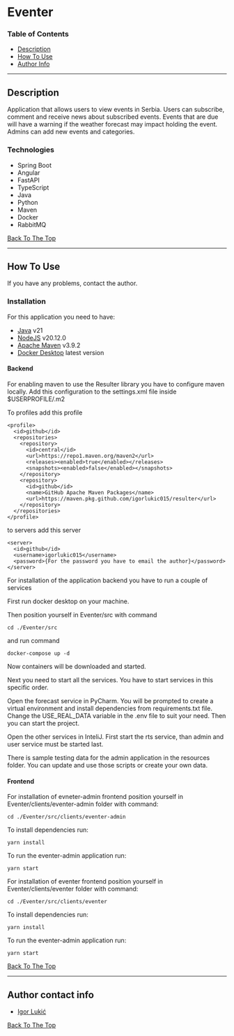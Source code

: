 # Eventer

### Table of Contents

-   [Description](#description)
-   [How To Use](#how-to-use)
-   [Author Info](#author-contact-info)

---

## Description

Application that allows users to view events in Serbia.
Users can subscribe, comment and receive news about subscribed events.
Events that are due will have a warning if the weather forecast may impact holding the event.
Admins can add new events and categories.

### Technologies

-   Spring Boot
-   Angular
-   FastAPI
-   TypeScript
-   Java
-   Python
-   Maven
-   Docker
-   RabbitMQ

[Back To The Top](#eventer)

---

## How To Use
If you have any problems, contact the author.

### Installation

For this application you need to have:
- [Java](https://www.oracle.com/java/technologies/javase/jdk21-archive-downloads.html) v21
- [NodeJS](https://nodejs.org/) v20.12.0
- [Apache Maven](https://maven.apache.org/) v3.9.2
- [Docker Desktop](https://www.docker.com/products/docker-desktop/) latest version

#### Backend

For enabling maven to use the Resulter library you have to configure maven locally.
Add this configuration to the settings.xml file inside $USERPROFILE/.m2

To profiles add this profile

```
<profile>
  <id>github</id>
  <repositories>
    <repository>
      <id>central</id>
      <url>https://repo1.maven.org/maven2</url>
      <releases><enabled>true</enabled></releases>
      <snapshots><enabled>false</enabled></snapshots>
    </repository>
    <repository>
      <id>github</id>
      <name>GitHub Apache Maven Packages</name>
      <url>https://maven.pkg.github.com/igorlukic015/resulter</url>
    </repository>
  </repositories>
</profile>
```

to servers add this server

```
<server>
  <id>github</id>
  <username>igorlukic015</username>
  <password>{For the password you have to email the author}</password>
</server>
```

For installation of the application backend you have to run a couple of services

First run docker desktop on your machine.

Then position yourself in Eventer/src with command

```
cd ./Eventer/src 
```

and run command

```
docker-compose up -d
```

Now containers will be downloaded and started.

Next you need to start all the services.
You have to start services in this specific order.

Open the forecast service in PyCharm. You will be prompted to create a virtual environment and install dependencies from requirements.txt file.
Change the USE_REAL_DATA variable in the .env file to suit your need.
Then you can start the project.

Open the other services in InteliJ.
First start the rts service, than admin and user service must be started last.

There is sample testing data for the admin application in the resources folder. You can update and use those scripts or create your own data.

#### Frontend

For installation of evneter-admin frontend position yourself in Eventer/clients/eventer-admin folder with command:

```
cd ./Eventer/src/clients/eventer-admin
```

To install dependencies run:

```
yarn install
```

To run the eventer-admin application run:

```
yarn start
```

For installation of eventer frontend position yourself in Eventer/clients/eventer folder with command:

```
cd ./Eventer/src/clients/eventer
```

To install dependencies run:

```
yarn install
```

To run the eventer-admin application run:

```
yarn start
```

[Back To The Top](#eventer)

---

## Author contact info

-   [Igor Lukić](mailto:igor.lukic015@gmail.com)

[Back To The Top](#eventer)
